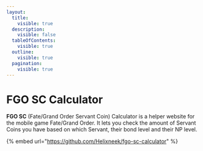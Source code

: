 ```yaml
---
layout:
  title:
    visible: true
  description:
    visible: false
  tableOfContents:
    visible: true
  outline:
    visible: true
  pagination:
    visible: true
---
```


# FGO SC Calculator

**FGO SC** (Fate/Grand Order Servant Coin) Calculator is a helper website for the mobile game Fate/Grand Order. It lets you check the amount of Servant Coins you have based on which Servant, their bond level and their NP level.

{% embed url="https://github.com/Helixneek/fgo-sc-calculator" %}
